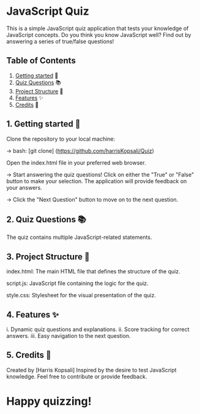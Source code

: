 # JavaScript Quiz 
This is a simple JavaScript quiz application that tests your knowledge of JavaScript concepts. Do you think you know JavaScript well? Find out by answering a series of true/false questions!

## Table of Contents
1. [Getting started](#1-getting-started) 🚀
2. [Quiz Questions](#2-quiz-questions) 📚
3. [Project Structure](#3-project-structure) 📁
4. [Features](#4-features) ✨
5. [Credits](#5-credits) 👏

## 1. Getting started 🚀

Clone the repository to your local machine:

-> bash:
[git clone] (https://github.com/harrisKopsali/Quiz)

Open the index.html file in your preferred web browser.

-> Start answering the quiz questions! 
Click on either the "True" or "False" button to make your selection. The application will provide feedback on your answers.

-> Click the "Next Question" button to move on to the next question.

## 2. Quiz Questions 📚
The quiz contains multiple JavaScript-related statements. 

## 3. Project Structure 📁
index.html: The main HTML file that defines the structure of the quiz.

script.js: JavaScript file containing the logic for the quiz.

style.css: Stylesheet for the visual presentation of the quiz.

## 4. Features ✨
i.   Dynamic quiz questions and explanations.
ii.  Score tracking for correct answers.
iii. Easy navigation to the next question.

## 5. Credits 👏
Created by [Harris Kopsali]
Inspired by the desire to test JavaScript knowledge.
Feel free to contribute or provide feedback. 

# Happy quizzing!

